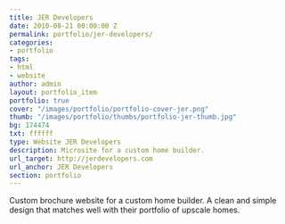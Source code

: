 ```yaml
---
title: JER Developers
date: 2010-08-21 00:00:00 Z
permalink: portfolio/jer-developers/
categories:
- portfolio
tags:
- html
- website
author: admin
layout: portfolio_item
portfolio: true
cover: "/images/portfolio/portfolio-cover-jer.png"
thumb: "/images/portfolio/thumbs/portfolio-jer-thumb.jpg"
bg: 174474
txt: ffffff
type: Website JER Developers
description: Microsite for a custom home builder.
url_target: http://jerdevelopers.com
url_anchor: JER Developers
section: portfolio
---
```


Custom brochure website for a custom home builder. A clean and simple design that matches well with their portfolio of upscale homes.


